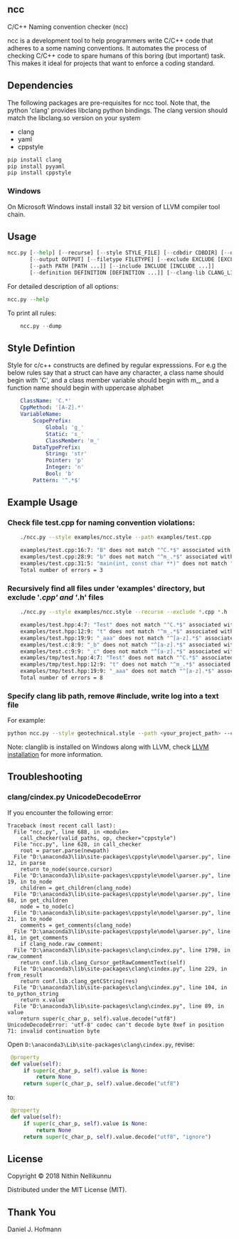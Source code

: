 ## ncc

C/C++ Naming convention checker (ncc)

ncc is a development tool to help programmers write C/C++ code that adheres to
a some naming conventions. It automates the process of checking C/C++ code to
spare humans of this boring (but important) task. This makes it ideal for
projects that want to enforce a coding standard.

## Dependencies

The following packages are pre-requisites for ncc tool. Note that, the python 'clang'
provides libclang python bindings. The clang version should match the libclang.so version on your system

* clang
* yaml
* cppstyle

```python
pip install clang
pip install pyyaml
pip install cppstyle
```

### Windows

On Microsoft Windows install install 32 bit version of LLVM compiler tool chain.

## Usage

```python
ncc.py [--help] [--recurse] [--style STYLE_FILE] [--cdbdir CDBDIR] [--dump]
       [--output OUTPUT] [--filetype FILETYPE] [--exclude EXCLUDE [EXCLUDE ...]]
       [--path PATH [PATH ...]] [--include INCLUDE [INCLUDE ...]]
       [--definition DEFINITION [DEFINITION ...]] [--clang-lib CLANG_LIB]
```

For detailed description of all options:

```python
ncc.py --help
```

To print all rules:
```python
    ncc.py --dump
```

## Style Defintion

Style for c/c++ constructs are defined by regular expresssions. For e.g the below rules say that
a struct can have any character, a class name should begin with 'C', and a class member variable
should begin with m_, and a function name should begin with uppercase alphabet

```yaml
    ClassName: 'C.*'
    CppMethod: '[A-Z].*'
    VariableName:
        ScopePrefix:
            Global: 'g_'
            Static: 's_'
            ClassMember: 'm_'
        DataTypePrefix:
            String: 'str'
            Pointer: 'p'
            Integer: 'n'
            Bool: 'b'
        Pattern: '^.*$'
```

## Example Usage

### Check file test.cpp for naming convention violations:

```bash
    ./ncc.py --style examples/ncc.style --path examples/test.cpp

    examples/test.cpp:16:7: "B" does not match "^C.*$" associated with ClassName
    examples/test.cpp:28:9: "b" does not match "^m_.*$" associated with ClassMemberVariable
    examples/test.cpp:31:5: "main(int, const char **)" does not match "^[A-Z].*$" associated with FunctionName
    Total number of errors = 3
```

### Recursively find all files under 'examples' directory, but exclude '*.cpp' and '*.h' files

```bash
    ./ncc.py --style examples/ncc.style --recurse --exclude *.cpp *.h --path examples

    examples/test.hpp:4:7: "Test" does not match "^C.*$" associated with ClassName
    examples/test.hpp:12:9: "t" does not match "^m_.*$" associated with ClassMemberVariable
    examples/test.hpp:19:9: "_aaa" does not match "^[a-z].*$" associated with StructMemberVariable
    examples/test.c:8:9: "_b" does not match "^[a-z].*$" associated with StructMemberVariable
    examples/test.c:9:9: "_c" does not match "^[a-z].*$" associated with StructMemberVariable
    examples/tmp/test.hpp:4:7: "Test" does not match "^C.*$" associated with ClassName
    examples/tmp/test.hpp:12:9: "t" does not match "^m_.*$" associated with ClassMemberVariable
    examples/tmp/test.hpp:19:9: "_aaa" does not match "^[a-z].*$" associated with StructMemberVariable
    Total number of errors = 8
```

### Specify clang lib path, remove #include, write log into a text file
For example:
```sh
python ncc.py --style geotechnical.style --path <your_project_path> --clang-lib D:\LLVM\bin\libclang.dll --config ".cppstyle" -r -ri --exclude "<your_project_path>/<folder>\*" > mylog.txt 2>&1
```
Note: clanglib is installed on Windows along with LLVM, check [LLVM installation](https://github.com/keineahnung2345/cpp-code-snippets/tree/master/clang-format#on-windows) for more information.

## Troubleshooting
### clang/cindex.py UnicodeDecodeError

If you encounter the following error:
```
Traceback (most recent call last):
  File "ncc.py", line 688, in <module>
    call_checker(valid_paths, op, checker="cppstyle")
  File "ncc.py", line 628, in call_checker
    root = parser.parse(newpath)
  File "D:\anaconda3\lib\site-packages\cppstyle\model\parser.py", line 12, in parse
    return to_node(source.cursor)
  File "D:\anaconda3\lib\site-packages\cppstyle\model\parser.py", line 19, in to_node
    children = get_children(clang_node)
  File "D:\anaconda3\lib\site-packages\cppstyle\model\parser.py", line 68, in get_children
    node = to_node(c)
  File "D:\anaconda3\lib\site-packages\cppstyle\model\parser.py", line 21, in to_node
    comments = get_comments(clang_node)
  File "D:\anaconda3\lib\site-packages\cppstyle\model\parser.py", line 81, in get_comments
    if clang_node.raw_comment:
  File "D:\anaconda3\lib\site-packages\clang\cindex.py", line 1798, in raw_comment
    return conf.lib.clang_Cursor_getRawCommentText(self)
  File "D:\anaconda3\lib\site-packages\clang\cindex.py", line 229, in from_result
    return conf.lib.clang_getCString(res)
  File "D:\anaconda3\lib\site-packages\clang\cindex.py", line 104, in to_python_string
    return x.value
  File "D:\anaconda3\lib\site-packages\clang\cindex.py", line 89, in value
    return super(c_char_p, self).value.decode("utf8")
UnicodeDecodeError: 'utf-8' codec can't decode byte 0xef in position 71: invalid continuation byte
```

Open `D:\anaconda3\Lib\site-packages\clang\cindex.py`, revise:

```python
 @property
 def value(self):
     if super(c_char_p, self).value is None:
         return None
     return super(c_char_p, self).value.decode("utf8")
```

to:

```python
 @property
 def value(self):
     if super(c_char_p, self).value is None:
         return None
     return super(c_char_p, self).value.decode("utf8", "ignore")
```

## License

Copyright © 2018 Nithin Nellikunnu

Distributed under the MIT License (MIT).

## Thank You

Daniel J. Hofmann
